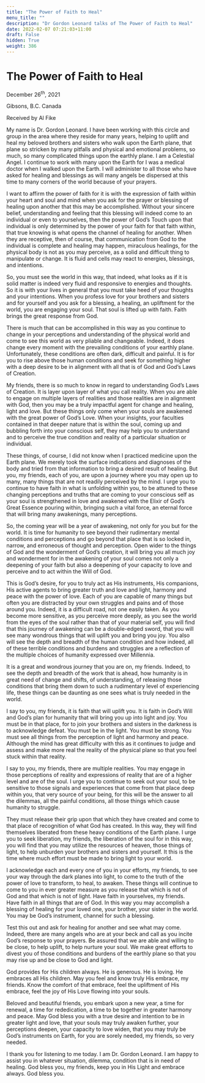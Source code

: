 ```yaml
---
title: "The Power of Faith to Heal"
menu_title: ""
description: "Dr Gordon Leonard talks of The Power of Faith to Heal"
date: 2022-02-07 07:21:03+11:00
draft: False
hidden: True
weight: 386
---
```

# The Power of Faith to Heal
December 26<sup>th</sup>, 2021

Gibsons, B.C. Canada 

Received by Al Fike


My name is Dr. Gordon Leonard. I have been working with this circle and group in the area where they reside for many years, helping to uplift and heal my beloved brothers and sisters who walk upon the Earth plane, that plane so stricken by many pitfalls and physical and emotional problems, so much, so many complicated things upon the earthly plane. I am a Celestial Angel. I continue to work with many upon the Earth for I was a medical doctor when I walked upon the Earth. I will administer to all those who have asked for healing and blessings as will many angels be dispersed at this time to many corners of the world because of your prayers.

I want to affirm the power of faith for it is with the expression of faith within your heart and soul and mind when you ask for the prayer or blessing of healing upon another that this may be accomplished. Without your sincere belief, understanding and feeling that this blessing will indeed come to an individual or even to yourselves, then the power of God’s Touch upon that individual is only determined by the power of your faith for that faith within, that true knowing is what opens the channel of healing for another. When they are receptive, then of course, that communication from God to the individual is complete and healing may happen, miraculous healings, for the physical body is not as you may perceive, as a solid and difficult thing to manipulate or change. It is fluid and cells may react to energies, blessings, and intentions.

So, you must see the world in this way, that indeed, what looks as if it is solid matter is indeed very fluid and responsive to energies and thoughts. So it is with your lives in general that you must take heed of your thoughts and your intentions. When you profess love for your brothers and sisters and for yourself and you ask for a blessing, a healing, an upliftment for the world, you are engaging your soul. That soul is lifted up with faith. Faith brings the great response from God. 

There is much that can be accomplished in this way as you continue to change in your perceptions and understanding of the physical world and come to see this world as very pliable and changeable. Indeed, it does change every moment with the prevailing conditions of your earthly plane. Unfortunately, these conditions are often dark, difficult and painful. It is for you to rise above those human conditions and seek for something higher with a deep desire to be in alignment with all that is of God and God’s Laws of Creation.

My friends, there is so much to know in regard to understanding God’s Laws of Creation. It is layer upon layer of what you call reality. When you are able to engage on multiple layers of realities and those realities are in alignment with God, then you may be a truly impactful agent for change and healing, light and love. But these things only come when your souls are awakened with the great power of God’s Love. When your insights, your faculties contained in that deeper nature that is within the soul, coming up and bubbling forth into your conscious self, they may help you to understand and to perceive the true condition and reality of a particular situation or individual.

These things, of course, I did not know when I practiced medicine upon the Earth plane. We merely took the surface indications and diagnoses of the body and tried from that information to bring a desired result of healing. But you, my friends, each of you, are upon a journey where you may open up to many, many things that are not readily perceived by the mind. I urge you to continue to have faith in what is unfolding within you, to be attuned to these changing perceptions and truths that are coming to your conscious self as your soul is strengthened in love and awakened with the Elixir of God’s Great Essence pouring within, bringing such a vital force, an eternal force that will bring many awakenings, many perceptions.

So, the coming year will be a year of awakening, not only for you but for the world. It is time for humanity to see beyond their rudimentary mental conditions and perceptions and go beyond that place that is so locked in, narrow, and erroneous of thought and perception. Open wider to the things of God and the wonderment of God’s creation, it will bring you all much joy and wonderment for in the awakening of your soul comes not only a deepening of your faith but also a deepening of your capacity to love and perceive and to act within the Will of God.

This is God’s desire, for you to truly act as His instruments, His companions, His active agents to bring greater truth and love and light, harmony and peace with the power of love. Each of you are capable of many things but often you are distracted by your own struggles and pains and of those around you. Indeed, it is a difficult road, not one easily taken. As you become more sensitive, as you perceive more deeply, as you see the world from the eyes of the soul rather than that of your material self, you will find that this journey of awakening can be a double-edged sword, that you will see many wondrous things that will uplift you and bring you joy. You also will see the depth and breadth of the human condition and how indeed, all of these terrible conditions and burdens and struggles are a reflection of the multiple choices of humanity expressed over Millennia. 

It is a great and wondrous journey that you are on, my friends. Indeed, to see the depth and breadth of the work that is ahead, how humanity is in great need of change and shifts, of understanding, of releasing those conditions that bring them down to such a rudimentary level of experiencing life, these things can be daunting as one sees what is truly needed in the world. 

I say to you, my friends, it is faith that will uplift you. It is faith in God’s Will and God’s plan for humanity that will bring you up into light and joy. You must be in that place, for to join your brothers and sisters in the darkness is to acknowledge defeat. You must be in the light. You must be strong. You must see all things from the perception of light and harmony and peace. Although the mind has great difficulty with this as it continues to judge and assess and make more real the reality of the physical plane so that you feel stuck within that reality.

I say to you, my friends, there are multiple realities. You may engage in those perceptions of reality and expressions of reality that are of a higher level and are of the soul. I urge you to continue to seek out your soul, to be sensitive to those signals and experiences that come from that place deep within you, that very source of your being, for this will be the answer to all the dilemmas, all the painful conditions, all those things which cause humanity to struggle.

They must release their grip upon that which they have created and come to that place of recognition of what God has created. In this way, they will find themselves liberated from these heavy conditions of the Earth plane. I urge you to seek liberation, my friends, the liberation of the soul for in this way, you will find that you may utilize the resources of heaven, those things of light, to help unburden your brothers and sisters and yourself. It this is the time where much effort must be made to bring light to your world.

I acknowledge each and every one of you in your efforts, my friends, to see your way through the dark planes into light, to come to the truth of the power of love to transform, to heal, to awaken. These things will continue to come to you in ever greater measure as you release that which is not of God and that which is not of light. Have faith in yourselves, my friends. Have faith in all things that are of God. In this way you may accomplish a blessing of healing for your loved one, your brother, your sister in the world. You may be God’s instrument, channel for such a blessing. 

Test this out and  ask for healing for another and see what may come. Indeed, there are many angels who are at your beck and call as you incite God’s response to your prayers. Be assured that we are able and willing to be close, to help uplift, to help nurture your soul. We make great efforts to divest you of those conditions and burdens of the earthly plane so that you may rise up and be close to God and light.

God provides for His children always. He is generous. He is loving. He embraces all His children. May you feel and know truly His embrace, my friends. Know the comfort of that embrace, feel the upliftment of His embrace, feel the joy of His Love flowing into your souls. 

Beloved and beautiful friends, you embark upon a new year, a time for renewal, a time for rededication, a time to be together in greater harmony and peace. May God bless you with a true desire and intention to be in greater light and love, that your souls may truly awaken further, your perceptions deepen, your capacity to love widen, that you may truly be God’s instruments on Earth, for you are sorely needed, my friends, so very needed.

I thank you for listening to me today. I am Dr. Gordon Leonard. I am happy to assist you in whatever situation, dilemma, condition that is in need of healing. God bless you, my friends, keep you in His Light and embrace always. God bless you.